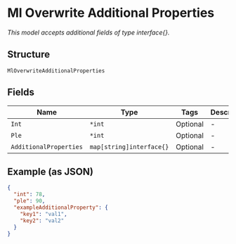 
# Ml Overwrite Additional Properties

*This model accepts additional fields of type interface{}.*

## Structure

`MlOverwriteAdditionalProperties`

## Fields

| Name | Type | Tags | Description |
|  --- | --- | --- | --- |
| `Int` | `*int` | Optional | - |
| `Ple` | `*int` | Optional | - |
| `AdditionalProperties` | `map[string]interface{}` | Optional | - |

## Example (as JSON)

```json
{
  "int": 78,
  "ple": 90,
  "exampleAdditionalProperty": {
    "key1": "val1",
    "key2": "val2"
  }
}
```

